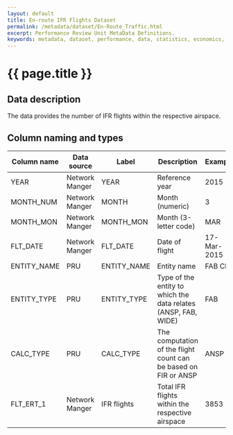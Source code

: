 ```yaml
---
layout: default
title: En-route IFR Flights Dataset
permalink: /metadata/dataset/En-Route_Traffic.html
excerpt: Performance Review Unit MetaData Definitions.
keywords: metadata, dataset, performance, data, statistics, economics, air transport, flights, europe, cost efficiency
---
```

# {{ page.title }}

## Data description
The data provides the number of IFR flights within the respective airspace.

## Column naming and types

| Column name | Data source    | Label       |  Description                                                    | Example    |
|-------------|----------------|-------------|-----------------------------------------------------------------|------------|
| YEAR        | Network Manger | YEAR        | Reference year                                                  | 2015       |
| MONTH_NUM   | Network Manger | MONTH       | Month (numeric)                                                 | 3          |
| MONTH_MON   | Network Manger | MONTH_MON   | Month (3-letter code)                                           | MAR        |
| FLT_DATE    | Network Manger | FLT_DATE    | Date of flight                                                  | 17-Mar-2015 |
| ENTITY_NAME | PRU            | ENTITY_NAME | Entity name                                                     | FAB CE     |
| ENTITY_TYPE | PRU            | ENTITY_TYPE | Type of the entity to which the data relates (ANSP, FAB, WIDE)  | FAB        |
| CALC_TYPE   | PRU            | CALC_TYPE   | The computation of the flight count can be based on FIR or ANSP | ANSP       |
| FLT_ERT_1   | Network Manger | IFR flights | Total IFR flights within the respective airspace                | 3853       |

